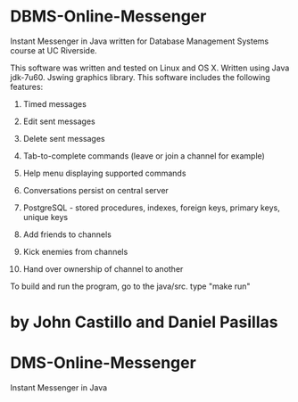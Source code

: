 
DBMS-Online-Messenger
====================

Instant Messenger in Java written for Database Management Systems course at UC Riverside.

This software was written and tested on Linux and OS X. Written using Java jdk-7u60. Jswing graphics library. This software includes the following features:

1. Timed messages

2. Edit sent messages

3. Delete sent messages

4. Tab-to-complete commands (leave or join a channel for example)

5. Help menu displaying supported commands

6. Conversations persist on central server

7. PostgreSQL - stored procedures, indexes, foreign keys, primary keys, unique keys

8. Add friends to channels

9. Kick enemies from channels

10. Hand over ownership of channel to another


To build and run the program, go to the java/src. type "make run"

by John Castillo and Daniel Pasillas
=======
DMS-Online-Messenger
====================

Instant Messenger in Java

